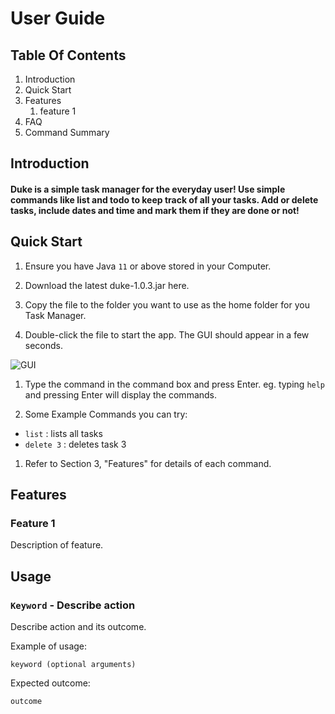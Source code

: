 # User Guide

## Table Of Contents
1. Introduction
1. Quick Start
1. Features
    1. feature 1
1. FAQ
1. Command Summary

## Introduction

#### Duke is a simple **task manager** for the everyday user! Use simple commands like list and todo to keep track of all your tasks. Add or delete tasks, include dates and time and mark them if they are done or not!

## Quick Start

1. Ensure you have Java `11` or above stored in your Computer.

1. Download the latest duke-1.0.3.jar here.

1. Copy the file to the folder you want to use as the home folder for you Task Manager.

1. Double-click the file to start the app. The GUI should appear in a few seconds.

![GUI](/UI.png)

1. Type the command in the command box and press Enter.
    eg. typing `help` and pressing Enter will display the commands.

1. Some Example Commands you can try:
* `list` : lists all tasks
* `delete 3` : deletes task 3

1. Refer to Section 3, "Features" for details of each command.

## Features 

### Feature 1 
Description of feature.

## Usage

### `Keyword` - Describe action

Describe action and its outcome.

Example of usage: 

`keyword (optional arguments)`

Expected outcome:

`outcome`
